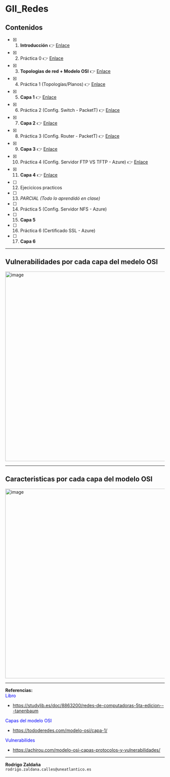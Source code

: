 # GII_Redes
## Contenidos
- [X] 1. **Introducción** 👉 [Enlace](https://docs.google.com/presentation/d/1yr5lPUGB0K5CXoYkVqf3hYfCPm9T3z6tUipzuGNCgBI/edit?usp=sharing)
- [X] 2. Práctica 0 👉 [Enlace](https://github.com/calles/GII_Redes/blob/main/Pr%C3%A1cticas/Práctica-0.md)
- [X] 3. **Topologias de red + Modelo OSI** 👉 [Enlace](https://docs.google.com/presentation/d/1-JkrwUe8DYdOCVBbtC1jZSPmkWYSMAfA/edit?usp=sharing&ouid=115557200077044032866&rtpof=true&sd=true)
- [X] 4. Práctica 1 (Topologías/Planos) 👉 [Enlace](https://github.com/calles/GII_Redes/blob/main/Pr%C3%A1cticas/Pr%C3%A1ctica-1.md)
- [X] 5. **Capa 1** 👉 [Enlace](https://docs.google.com/presentation/d/1ElIE2LRI19tMBt3zsbkMTexCv2nGq9RQ/edit?usp=sharing&ouid=115557200077044032866&rtpof=true&sd=true)
- [X] 6. Práctica 2 (Config. Switch - PacketT) 👉 [Enlace](https://github.com/calles/GII_Redes/blob/main/Pr%C3%A1cticas/Pr%C3%A1ctica-2.md)
- [X] 7. **Capa 2** 👉 [Enlace](https://docs.google.com/presentation/d/1c3VNwD-6A8HREB_svVU_8D2rA-h3B9Q6/edit?usp=sharing&ouid=115557200077044032866&rtpof=true&sd=true)
- [X] 8. Práctica 3 (Config. Router - PacketT) 👉 [Enlace](https://github.com/calles/GII_Redes/blob/main/Pr%C3%A1cticas/Pr%C3%A1ctica-3.md)
- [X] 9. **Capa 3**  👉 [Enlace](https://docs.google.com/presentation/d/1rqpF0xriAdUxYREwLd1Dtw6R4zEzvDqL/edit?usp=sharing&ouid=115557200077044032866&rtpof=true&sd=true)
- [X] 10. Práctica 4 (Config. Servidor FTP VS TFTP - Azure) 👉 [Enlace](https://github.com/calles/GII_Redes/blob/main/Pr%C3%A1cticas/Pr%C3%A1ctica-4.md)
- [X] 11. **Capa 4** 👉 [Enlace](https://docs.google.com/presentation/d/1ZcQGTiPzJKxSMKl67YBkKHx8GN94m9gI/edit?usp=sharing&ouid=115557200077044032866&rtpof=true&sd=true)
- [ ] 12. Ejecicicos practicos 
- [ ] 13. _PARCIAL (Todo lo aprendidó en clase)_
- [ ] 14. Práctica 5 (Config. Servidor NFS - Azure)
- [ ] 15. **Capa 5**
- [ ] 16. Práctica 6 (Certificado SSL - Azure)
- [ ] 17. **Capa 6**
_________
## Vulnerabilidades por cada capa del medelo OSI
<img width="600" alt="image" src="https://github.com/calles/GII_Redes/assets/22343642/8f781e97-1d68-43b0-9bc2-d355b5774c8e"><br/>
_________
## Caracteristicas por cada capa del modelo OSI
<img width="600" alt="image" src="https://github.com/calles/GII_Redes/assets/22343642/60b6ae2f-0b27-4609-a38b-068dc64d3642"><br/>
_________
**Referencias:** <br/>
<span style="color:blue">Libro</span>
- https://studylib.es/doc/8863200/redes-de-computadoras-5ta-edicion---tanenbaum
  
<span style="color:blue">Capas del modelo OSI</span>
- https://tododeredes.com/modelo-osi/capa-1/
  
<span style="color:blue">Vulnerabilides</span>
- https://achirou.com/modelo-osi-capas-protocolos-y-vulnerabilidades/
_________
**Rodrigo Zaldaña** <br/>
`rodrigo.zaldana.calles@uneatlantico.es`
